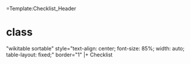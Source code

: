 =Template:Checklist\_Header

class
=====

"wikitable sortable" style="text-align: center; font-size: 85%; width: auto; table-layout: fixed;" border="1" |+ Checklist

